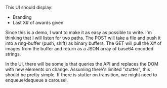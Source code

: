 This UI should display:
- Branding
- Last X# of awards given

Since this is a demo, I want to make it as easy as possible to write. I'm thinking that I will listen for two paths. The POST will take a file and push it into a ring-buffer (push, shift) as binary buffers. The GET will pull the X# of images from the buffer and return as a JSON array of base64 encoded strings.

In the UI, there will be some js that queries the API and replaces the DOM with new elements on change. Assuming there's limited "stutter", this should be pretty simple. If there is stutter on transition, we might need to enqueue/dequeue a carousel.

